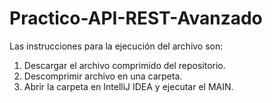 # Practico-API-REST-Avanzado
Las instrucciones para la ejecución del archivo son:
1. Descargar el archivo comprimido del repositorio.
2. Descomprimir archivo en una carpeta.
3. Abrir la carpeta en IntelliJ IDEA y ejecutar el MAIN.
